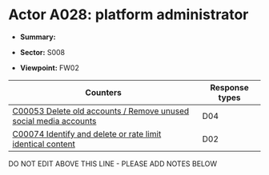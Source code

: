 # Actor A028: platform administrator

* **Summary:** 

* **Sector:** S008

* **Viewpoint:** FW02


| Counters | Response types |
| -------- | -------------- |
| [C00053 Delete old accounts / Remove unused social media accounts](../generated_pages/counters/C00053.md) | D04 |
| [C00074 Identify and delete or rate limit identical content](../generated_pages/counters/C00074.md) | D02 |


DO NOT EDIT ABOVE THIS LINE - PLEASE ADD NOTES BELOW